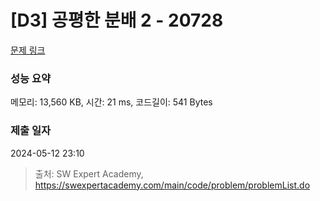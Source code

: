 # [D3] 공평한 분배 2 - 20728 

[문제 링크](https://swexpertacademy.com/main/code/problem/problemDetail.do?contestProbId=AY6cg0MKeVkDFAXt) 

### 성능 요약

메모리: 13,560 KB, 시간: 21 ms, 코드길이: 541 Bytes

### 제출 일자

2024-05-12 23:10



> 출처: SW Expert Academy, https://swexpertacademy.com/main/code/problem/problemList.do